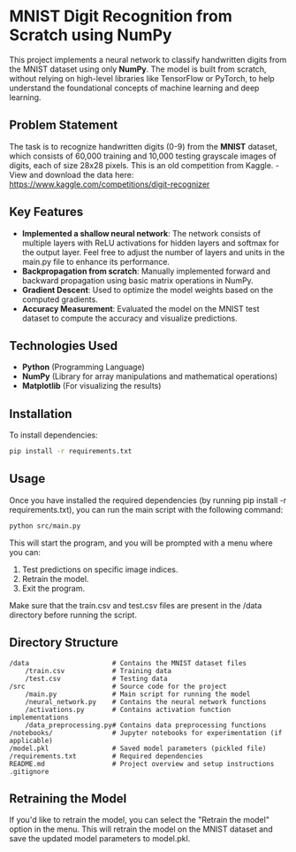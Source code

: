 # MNIST Digit Recognition from Scratch using NumPy

This project implements a neural network to classify handwritten digits from the MNIST dataset using only **NumPy**. The model is built from scratch, without relying on high-level libraries like TensorFlow or PyTorch, to help understand the foundational concepts of machine learning and deep learning.

## Problem Statement

The task is to recognize handwritten digits (0-9) from the **MNIST** dataset, which consists of 60,000 training and 10,000 testing grayscale images of digits, each of size 28x28 pixels. This is an old competition from Kaggle.
-View and download the data here: https://www.kaggle.com/competitions/digit-recognizer

## Key Features

- **Implemented a shallow neural network**: The network consists of multiple layers with ReLU activations for hidden layers and softmax for the output layer. Feel free to adjust the number of layers and units in the main.py file to enhance its performance.
- **Backpropagation from scratch**: Manually implemented forward and backward propagation using basic matrix operations in NumPy.
- **Gradient Descent**: Used to optimize the model weights based on the computed gradients.
- **Accuracy Measurement**: Evaluated the model on the MNIST test dataset to compute the accuracy and visualize predictions.

## Technologies Used

- **Python** (Programming Language)
- **NumPy** (Library for array manipulations and mathematical operations)
- **Matplotlib** (For visualizing the results)

## Installation

To install dependencies:

```bash
pip install -r requirements.txt
```
## Usage
Once you have installed the required dependencies (by running pip install -r requirements.txt), you can run the main script with the following command:

```bash
python src/main.py
```
This will start the program, and you will be prompted with a menu where you can:
1. Test predictions on specific image indices.
2. Retrain the model.
3. Exit the program.
   
Make sure that the train.csv and test.csv files are present in the /data directory before running the script.

## Directory Structure
```
/data                     # Contains the MNIST dataset files
    /train.csv            # Training data
    /test.csv             # Testing data
/src                      # Source code for the project
    /main.py              # Main script for running the model
    /neural_network.py    # Contains the neural network functions
    /activations.py       # Contains activation function implementations
    /data_preprocessing.py# Contains data preprocessing functions
/notebooks/               # Jupyter notebooks for experimentation (if applicable)
/model.pkl                # Saved model parameters (pickled file)
/requirements.txt         # Required dependencies
README.md                 # Project overview and setup instructions
.gitignore
```

## Retraining the Model
If you'd like to retrain the model, you can select the "Retrain the model" option in the menu. This will retrain the model on the MNIST dataset and save the updated model parameters to model.pkl.
